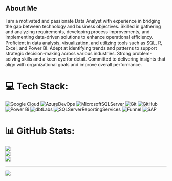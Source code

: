 ## About Me
I am a motivated and passionate Data Analyst with experience in bridging the gap between technology and business objectives. Skilled in gathering and analyzing requirements, developing process improvements, and implementing data-driven solutions to enhance operational efficiency. Proficient in data analysis, visualization, and utilizing tools such as SQL, R, Excel, and Power BI. Adept at identifying trends and patterns to support strategic decision-making across various industries. Strong problem-solving skills and a keen eye for detail. Committed to delivering insights that align with organizational goals and improve overall performance. 


# 💻 Tech Stack:
![Google Cloud](https://img.shields.io/badge/GoogleCloud-%234285F4.svg?style=for-the-badge&logo=google-cloud&logoColor=white) ![AzureDevOps](https://img.shields.io/badge/azuredevops-%230072C6.svg?style=for-the-badge&logo=microsoftazuredevops&logoColor=white) ![MicrosoftSQLServer](https://img.shields.io/badge/Microsoft%20SQL%20Server-CC2927?style=for-the-badge&logo=microsoft%20sql%20server&logoColor=white) ![Git](https://img.shields.io/badge/git-%23F05033.svg?style=for-the-badge&logo=git&logoColor=white) ![GitHub](https://img.shields.io/badge/github-%23121011.svg?style=for-the-badge&logo=github&logoColor=white) ![Power Bi](https://img.shields.io/badge/power_bi-F2C811?style=for-the-badge&logo=powerbi&logoColor=black) ![dbtLabs](https://img.shields.io/badge/dbtLabs-F25C3C?style=for-the-badge&logo=dbtLabs&logoColor=white) ![SQLServerReportingServices](https://img.shields.io/badge/SQL%20Server%20Reporting%20Services-808080?style=for-the-badge&logo=SQL%20Server%20Reporting%20Services&logoColor=Blue) ![Funnel](https://img.shields.io/badge/Funnel-1C4D3C?style=for-the-badge&logo=funnel&logoColor=White) ![SAP](https://img.shields.io/badge/sap-%234B0082?style=for-the-badge&logo=sap&logoColor=grey)


# 📊 GitHub Stats:
![](https://github-readme-stats.vercel.app/api?username=Rabibah96&theme=dark&hide_border=false&include_all_commits=false&count_private=false)<br/>
![](https://github-readme-streak-stats.herokuapp.com/?user=Rabibah96&theme=dark&hide_border=false)<br/>
![](https://github-readme-stats.vercel.app/api/top-langs/?username=Rabibah96&theme=dark&hide_border=false&include_all_commits=false&count_private=false&layout=compact)

---
[![](https://visitcount.itsvg.in/api?id=Rabibah&label=Profile%20Views&color=12&icon=0&pretty=false)](https://visitcount.itsvg.in)


<!-- Proudly created with GPRM ( https://gprm.itsvg.in ) -->

